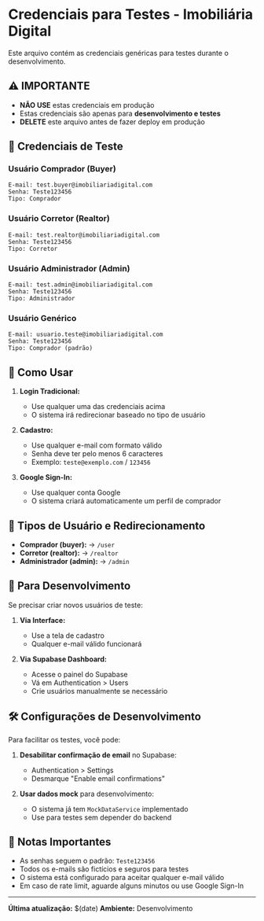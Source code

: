 # Credenciais para Testes - Imobiliária Digital

Este arquivo contém as credenciais genéricas para testes durante o desenvolvimento.

## ⚠️ IMPORTANTE
- **NÃO USE** estas credenciais em produção
- Estas credenciais são apenas para **desenvolvimento e testes**
- **DELETE** este arquivo antes de fazer deploy em produção

## 🔐 Credenciais de Teste

### Usuário Comprador (Buyer)
```
E-mail: test.buyer@imobiliariadigital.com
Senha: Teste123456
Tipo: Comprador
```

### Usuário Corretor (Realtor)
```
E-mail: test.realtor@imobiliariadigital.com
Senha: Teste123456
Tipo: Corretor
```

### Usuário Administrador (Admin)
```
E-mail: test.admin@imobiliariadigital.com
Senha: Teste123456
Tipo: Administrador
```

### Usuário Genérico
```
E-mail: usuario.teste@imobiliariadigital.com
Senha: Teste123456
Tipo: Comprador (padrão)
```

## 🚀 Como Usar

1. **Login Tradicional:**
   - Use qualquer uma das credenciais acima
   - O sistema irá redirecionar baseado no tipo de usuário

2. **Cadastro:**
   - Use qualquer e-mail com formato válido
   - Senha deve ter pelo menos 6 caracteres
   - Exemplo: `teste@exemplo.com` / `123456`

3. **Google Sign-In:**
   - Use qualquer conta Google
   - O sistema criará automaticamente um perfil de comprador

## 📱 Tipos de Usuário e Redirecionamento

- **Comprador (buyer):** → `/user`
- **Corretor (realtor):** → `/realtor`  
- **Administrador (admin):** → `/admin`

## 🔧 Para Desenvolvimento

Se precisar criar novos usuários de teste:

1. **Via Interface:**
   - Use a tela de cadastro
   - Qualquer e-mail válido funcionará

2. **Via Supabase Dashboard:**
   - Acesse o painel do Supabase
   - Vá em Authentication > Users
   - Crie usuários manualmente se necessário

## 🛠️ Configurações de Desenvolvimento

Para facilitar os testes, você pode:

1. **Desabilitar confirmação de email** no Supabase:
   - Authentication > Settings
   - Desmarque "Enable email confirmations"

2. **Usar dados mock** para desenvolvimento:
   - O sistema já tem `MockDataService` implementado
   - Use para testes sem depender do backend

## 📝 Notas Importantes

- As senhas seguem o padrão: `Teste123456`
- Todos os e-mails são fictícios e seguros para testes
- O sistema está configurado para aceitar qualquer e-mail válido
- Em caso de rate limit, aguarde alguns minutos ou use Google Sign-In

---
**Última atualização:** $(date)
**Ambiente:** Desenvolvimento
